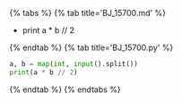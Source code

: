 {% tabs %}
{% tab title='BJ_15700.md' %}

* print a * b // 2

{% endtab %}
{% tab title='BJ_15700.py' %}

```py
a, b = map(int, input().split())
print(a * b // 2)
```

{% endtab %}
{% endtabs %}